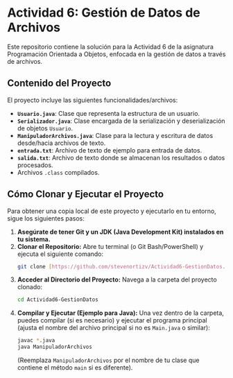 # Actividad 6: Gestión de Datos de Archivos

Este repositorio contiene la solución para la Actividad 6 de la asignatura Programación Orientada a Objetos, enfocada en la gestión de datos a través de archivos.

## Contenido del Proyecto

El proyecto incluye las siguientes funcionalidades/archivos:

* **`Usuario.java`**: Clase que representa la estructura de un usuario.
* **`Serializador.java`**: Clase encargada de la serialización y deserialización de objetos `Usuario`.
* **`ManipuladorArchivos.java`**: Clase para la lectura y escritura de datos desde/hacia archivos de texto.
* **`entrada.txt`**: Archivo de texto de ejemplo para entrada de datos.
* **`salida.txt`**: Archivo de texto donde se almacenan los resultados o datos procesados.
* Archivos `.class` compilados.

## Cómo Clonar y Ejecutar el Proyecto

Para obtener una copia local de este proyecto y ejecutarlo en tu entorno, sigue los siguientes pasos:

1.  **Asegúrate de tener Git y un JDK (Java Development Kit) instalados en tu sistema.**
2.  **Clonar el Repositorio:**
    Abre tu terminal (o Git Bash/PowerShell) y ejecuta el siguiente comando:
    ```bash
    git clone [https://github.com/stevenortizv/Actividad6-GestionDatos.git](https://github.com/stevenortizv/Actividad6-GestionDatos.git)
    ```
3.  **Acceder al Directorio del Proyecto:**
    Navega a la carpeta del proyecto clonado:
    ```bash
    cd Actividad6-GestionDatos
    ```
4.  **Compilar y Ejecutar (Ejemplo para Java):**
    Una vez dentro de la carpeta, puedes compilar (si es necesario) y ejecutar el programa principal (ajusta el nombre del archivo principal si no es `Main.java` o similar):
    ```bash
    javac *.java
    java ManipuladorArchivos
    ```
    (Reemplaza `ManipuladorArchivos` por el nombre de tu clase que contiene el método `main` si es diferente).
